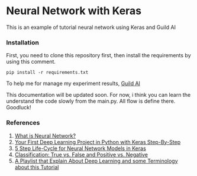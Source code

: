 # Neural Network with Keras
This is an example of tutorial neural network using Keras and Guild AI

### Installation
First, you need to clone this repository first, then install the requirements by using this comment.

```pip install -r requirements.txt```

To help me for manage my experiment results, [Guild AI](https://guild.ai)

This documentation will be updated soon. For now, i think you can learn the understand the code slowly from the main.py.
All flow is define there. Goodluck!

### References

1. [What is Neural Network?](https://www.youtube.com/watch?v=aircAruvnKk&t=576s)
2. [Your First Deep Learning Project in Python with Keras Step-By-Step](https://machinelearningmastery.com/tutorial-first-neural-network-python-keras/)
3. [5 Step Life-Cycle for Neural Network Models in Keras](https://machinelearningmastery.com/5-step-life-cycle-neural-network-models-keras/)
4. [Classification: True vs. False and Positive vs. Negative](https://developers.google.com/machine-learning/crash-course/classification/true-false-positive-negative)
5. [A Playlist that Explain About Deep Learning and some Terminology about this Tutorial](https://www.youtube.com/watch?v=gZmobeGL0Yg&list=PLZbbT5o_s2xq7LwI2y8_QtvuXZedL6tQU)
